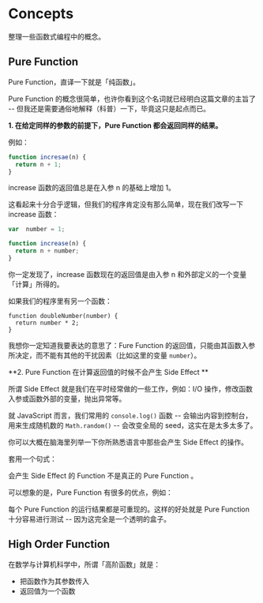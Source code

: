 # Concepts

整理一些函数式编程中的概念。

## Pure Function

Pure Function，直译一下就是「纯函数」。

Pure Function 的概念很简单，也许你看到这个名词就已经明白这篇文章的主旨了 -- 但我还是需要通俗地解释（科普）一下，毕竟这只是起点而已。

**1. 在给定同样的参数的前提下，Pure Function 都会返回同样的结果。**

例如：

```js
function incresae(n) {
  return n + 1;
}
```

increase 函数的返回值总是在入参 n 的基础上增加 1。

这看起来十分合乎逻辑，但我们的程序肯定没有那么简单，现在我们改写一下 increase 函数：

```js
var  number = 1;

function increase(n) {
  return n + number;
}
```

你一定发现了，increase 函数现在的返回值是由入参 n 和外部定义的一个变量「计算」所得的。

如果我们的程序里有另一个函数：

```
function doubleNumber(number) {
  return number * 2;
}
```

我想你一定知道我要表达的意思了：Fure Function 的返回值，只能由其函数入参所决定，而不能有其他的干扰因素（比如这里的变量 `number`）。

**2. Pure Function 在计算返回值的时候不会产生 Side Effect **

所谓 Side Effect 就是我们在平时经常做的一些工作，例如：I/O 操作，修改函数入参或函数外部的变量，抛出异常等。

就 JavaScript 而言，我们常用的 `console.log()` 函数 -- 会输出内容到控制台，用来生成随机数的 `Math.random()` -- 会改变全局的 seed，这实在是太多太多了。

你可以大概在脑海里列举一下你所熟悉语言中那些会产生 Side Effect 的操作。

套用一个句式：

会产生 Side Effect 的 Function 不是真正的 Pure Function 。

可以想象的是，Pure Function 有很多的优点，例如：

每个 Pure Function 的运行结果都是可重现的。这样的好处就是 Pure Function 十分容易进行测试 -- 因为这完全是一个透明的盒子。

## High Order Function

在数学与计算机科学中，所谓「高阶函数」就是：

- 把函数作为其参数传入
- 返回值为一个函数
